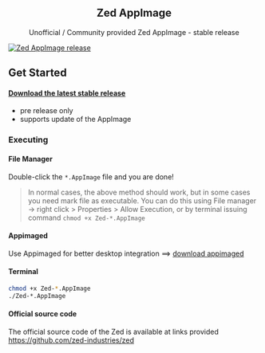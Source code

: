 <h2 align="center">Zed AppImage</h2>
<p align="center">Unofficial / Community provided Zed AppImage - stable release</p>

[![Zed AppImage release](https://github.com/lavilao/Zed-AppImage/actions/workflows/release.yml/badge.svg?branch=main)](https://github.com/lavilao/Zed-AppImage/actions/workflows/release.yml)

## Get Started

#### [Download the latest stable release](https://github.com/lavilao/Zed-AppImage/releases/latest)
- pre release only
- supports update of the AppImage

### Executing
#### File Manager
Double-click the `*.AppImage` file and you are done!

> In normal cases, the above method should work, but in some cases you 
> need mark file as executable. You can do this using File manager -> right click > Properties > Allow Execution,
> or by terminal issuing command `chmod +x Zed-*.AppImage`

#### Appimaged
Use Appimaged for better desktop integration ==> [download appimaged](https://github.com/probonopd/go-appimage/tree/master/src/appimaged)

#### Terminal
```bash
chmod +x Zed-*.AppImage
./Zed-*.AppImage
```

#### Official source code
The official source code of the Zed is available at links provided
https://github.com/zed-industries/zed

